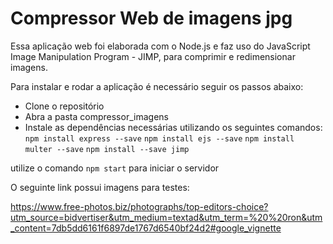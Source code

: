 <h1>Compressor Web de imagens jpg</h1>

Essa aplicação web foi elaborada com o Node.js e faz uso do JavaScript Image Manipulation Program - JIMP, para comprimir e redimensionar imagens.

Para instalar e rodar a aplicação é necessário seguir os passos abaixo:

- Clone o repositório
- Abra a pasta compressor_imagens
- Instale as dependências necessárias utilizando os seguintes comandos:
`npm install express --save`
`npm install ejs --save`
`npm install multer --save`
`npm install --save jimp`

utilize o comando `npm start` para iniciar o servidor

O seguinte link possui imagens para testes:

https://www.free-photos.biz/photographs/top-editors-choice?utm_source=bidvertiser&utm_medium=textad&utm_term=%20%20ron&utm_content=7db5dd6161f6897de1767d6540bf24d2#google_vignette
